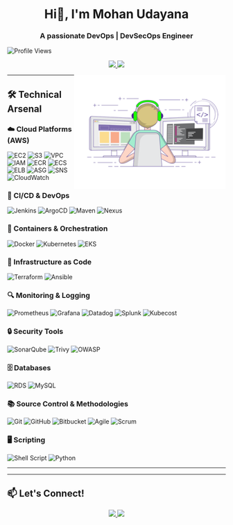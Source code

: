 <h1 align="center"> Hi👋, I'm Mohan Udayana</h1>
<h3 align="center">A passionate DevOps | DevSecOps Engineer</h3>

<p align="left">
  <img src="https://komarev.com/ghpvc/?username=mohanudayana&label=Profile%20views&color=0e75b6&style=flat" alt="Profile Views" />
</p>

<p align="center">
  <a href="https://www.linkedin.com/in/mohan-udayana/">
    <img src="https://img.shields.io/badge/-CONNECT-blue?style=for-the-badge&logo=linkedin&logoColor=white">
  </a>
  <a href="mailto:mohanudayana@gmail.com">
    <img src="https://img.shields.io/badge/-HIRE%20ME-red?style=for-the-badge&logo=gmail&logoColor=white">
  </a>
</p>

<img align="right" alt="Coding" width="350" src="https://raw.githubusercontent.com/devSouvik/devSouvik/master/gif3.gif">

---

## 🛠️ Technical Arsenal

### ☁️ Cloud Platforms (AWS)
![EC2](https://img.shields.io/badge/EC2-FF9900?style=flat&logo=amazonec2&logoColor=white)
![S3](https://img.shields.io/badge/S3-569A31?style=flat&logo=amazons3&logoColor=white)
![VPC](https://img.shields.io/badge/VPC-FF9900?style=flat&logo=amazonaws&logoColor=white)
![IAM](https://img.shields.io/badge/IAM-232F3E?style=flat&logo=amazonaws&logoColor=white)
![ECR](https://img.shields.io/badge/ECR-FF9900?style=flat&logo=amazonaws&logoColor=white)
![ECS](https://img.shields.io/badge/ECS-FF9900?style=flat&logo=amazonaws&logoColor=white)
![ELB](https://img.shields.io/badge/ELB-FF9900?style=flat&logo=amazonaws&logoColor=white)
![ASG](https://img.shields.io/badge/ASG-FF9900?style=flat&logo=amazonaws&logoColor=white)
![SNS](https://img.shields.io/badge/SNS-FF9900?style=flat&logo=amazonaws&logoColor=white)
![CloudWatch](https://img.shields.io/badge/CloudWatch-FF4D00?style=flat&logo=amazonaws&logoColor=white)

### 🔄 CI/CD & DevOps
![Jenkins](https://img.shields.io/badge/Jenkins-D24939?style=flat&logo=jenkins&logoColor=white)
![ArgoCD](https://img.shields.io/badge/ArgoCD-EF7B4D?style=flat&logo=argo&logoColor=white)
![Maven](https://img.shields.io/badge/Maven-C71A36?style=flat&logo=apachemaven&logoColor=white)
![Nexus](https://img.shields.io/badge/Nexus-68BC71?style=flat&logo=sonatype&logoColor=white)

### 🐳 Containers & Orchestration
![Docker](https://img.shields.io/badge/Docker-2496ED?style=flat&logo=docker&logoColor=white)
![Kubernetes](https://img.shields.io/badge/Kubernetes-326CE5?style=flat&logo=kubernetes&logoColor=white)
![EKS](https://img.shields.io/badge/EKS-FF9900?style=flat&logo=amazonaws&logoColor=white)

### 📜 Infrastructure as Code
![Terraform](https://img.shields.io/badge/Terraform-7B42BC?style=flat&logo=terraform&logoColor=white)
![Ansible](https://img.shields.io/badge/Ansible-EE0000?style=flat&logo=ansible&logoColor=white)

### 🔍 Monitoring & Logging
![Prometheus](https://img.shields.io/badge/Prometheus-E6522C?style=flat&logo=prometheus&logoColor=white)
![Grafana](https://img.shields.io/badge/Grafana-F46800?style=flat&logo=grafana&logoColor=white)
![Datadog](https://img.shields.io/badge/Datadog-632CA6?style=flat&logo=datadog&logoColor=white)
![Splunk](https://img.shields.io/badge/Splunk-000000?style=flat&logo=splunk&logoColor=white)
![Kubecost](https://img.shields.io/badge/Kubecost-3D85C6?style=flat&logoColor=white)

### 🔒 Security Tools
![SonarQube](https://img.shields.io/badge/SonarQube-4E9BCD?style=flat&logo=sonarqube&logoColor=white)
![Trivy](https://img.shields.io/badge/Trivy-1904DA?style=flat&logo=aqua&logoColor=white)
![OWASP](https://img.shields.io/badge/OWASP-000000?style=flat&logo=owasp&logoColor=white)

### 🗄️ Databases
![RDS](https://img.shields.io/badge/RDS-527FFF?style=flat&logo=amazonrds&logoColor=white)
![MySQL](https://img.shields.io/badge/MySQL-4479A1?style=flat&logo=mysql&logoColor=white)

### 📚 Source Control & Methodologies
![Git](https://img.shields.io/badge/Git-F05032?style=flat&logo=git&logoColor=white)
![GitHub](https://img.shields.io/badge/GitHub-181717?style=flat&logo=github&logoColor=white)
![Bitbucket](https://img.shields.io/badge/Bitbucket-0052CC?style=flat&logo=bitbucket&logoColor=white)
![Agile](https://img.shields.io/badge/Agile-0096D6?style=flat&logo=agile&logoColor=white)
![Scrum](https://img.shields.io/badge/Scrum-0096D6?style=flat&logo=scrumalliance&logoColor=white)

### 🖥️ Scripting
![Shell Script](https://img.shields.io/badge/Shell_Script-4EAA25?style=flat&logo=gnubash&logoColor=white)
![Python](https://img.shields.io/badge/Python-3776AB?style=flat&logo=python&logoColor=white)

---




---

## 📫 Let's Connect!

<p align="center">
  <a href="https://www.linkedin.com/in/mohan-udayana/">
    <img src="https://img.shields.io/badge/LinkedIn-0A66C2?style=for-the-badge&logo=linkedin&logoColor=white">
  </a>
  <a href="mailto:mohanudayana@gmail.com">
    <img src="https://img.shields.io/badge/Gmail-EA4335?style=for-the-badge&logo=gmail&logoColor=white">
  </a>
</p>
